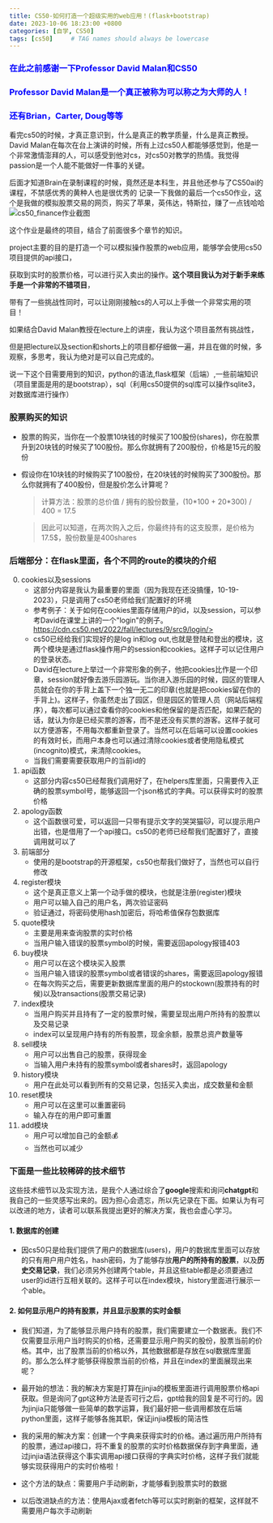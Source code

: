 ```yaml
---
title: CS50-如何打造一个超级实用的web应用！(flask+bootstrap)
date: 2023-10-06 18:23:00 +0800
categories: [自学, CS50]
tags: [cs50]     # TAG names should always be lowercase
---
```

<h3 style="color: blue">在此之前感谢一下Professor David Malan和CS50</h3>
<h3 style="color: blue">Professor David Malan是一个真正被称为可以称之为大师的人！</h3>
<h3 style="color: blue">还有Brian，Carter, Doug等等</h3>
看完cs50的时候，才真正意识到，什么是真正的教学质量，什么是真正教授。David Malan在每次在台上演讲的时候，所有上过cs50人都能够感觉到，他是一个非常激情澎拜的人，可以感受到他对cs，对cs50对教学的热情。我觉得passion是一个人能不能做好一件事的关键。

后面才知道Brain在录制课程的时候，竟然还是本科生，并且他还参与了CS50ai的课程，不禁感优秀的黄种人也是很优秀的
记录一下我做的最后一个cs50作业，这个是我做的模拟股票交易的网页，购买了苹果，英伟达，特斯拉，赚了一点钱哈哈
![cs50_finance作业截图](/images/cs50/cs50_finance_0.png "cs50_finance_0")

这个作业是最终的项目，结合了前面很多个章节的知识。

project主要的目的是打造一个可以模拟操作股票的web应用，能够学会使用cs50项目提供的api接口，

获取到实时的股票价格，可以进行买入卖出的操作。**这个项目我认为对于新手来练手是一个非常的不错项目**，

带有了一些挑战性同时，可以让刚刚接触cs的人可以上手做一个非常实用的项目！

如果结合David Malan教授在lecture上的讲座，我认为这个项目虽然有挑战性，

但是把lecture以及section和shorts上的项目都仔细做一遍，并且在做的时候，多观察，多思考，我认为绝对是可以自己完成的。


说一下这个目需要用到的知识，python的语法,flask框架（后端）,一些前端知识（项目里面是用的是bootstrap），sql（利用cs50提供的sql库可以操作sqlite3，对数据库进行操作）

### 股票购买的知识
* 股票的购买，当你在一个股票10块钱的时候买了100股份(shares)，你在股票升到20块钱的时候买了100股份。那么你就拥有了200股份，价格是15元的股份
* 假设你在10块钱的时候购买了100股份，在20块钱的时候购买了300股份。那么你就拥有了400股份，但是股价怎么计算呢？
  > 计算方法：股票的总价值 / 拥有的股份数量，(10\*100 + 20\*300) / 400 = 17.5
  
  > 因此可以知道，在两次购入之后，你最终持有的这支股票，是价格为17.5$，股份数量是400shares 

### 后端部分：在flask里面，各个不同的route的模块的介绍
0. cookies以及sessions
   * 这部分内容是我认为最重要的里面（因为我现在还没搞懂，10-19-2023），只是调用了cs50老师给我们配置好的环境
   * 参考例子：关于如何在cookies里面存储用户的id，以及session，可以参考David在课堂上讲的一个"login"的例子。https://cdn.cs50.net/2022/fall/lectures/9/src9/login/>
   * cs50已经给我们实现好的是log in和log out,也就是登陆和登出的模块，这两个模块是通过flask操作用户的session和cookies。这样子可以记住用户的登录状态。
   *  David在lecture上举过一个非常形象的例子，他把cookies比作是一个印章，session就好像去游乐园游玩。当你进入游乐园的时候，园区的管理人员就会在你的手背上盖下一个独一无二的印章(也就是把cookies留在你的手背上)。这样子，你虽然走出了园区，但是园区的管理人员（网站后端程序），每次都可以通过查看你的cookies和他保留的是否匹配，如果匹配的话，就认为你是已经买票的游客，而不是还没有买票的游客。这样子就可以方便游客，不用每次都重新登录了。当然可以在后端可以设置cookies的有效时长，而用户本身也可以通过清除cookies或者使用隐私模式(incognito)模式，来清除cookies。 
   * 当我们需要需要获取用户的当前id的
1. api函数
   * 这部分内容cs50已经帮我们调用好了，在helpers库里面，只需要传入正确的股票symbol号，能够返回一个json格式的字典。可以获得实时的股票价格
2. apology函数
   * 这个函数很可爱，可以返回一只带有提示文字的哭哭猫🐱，可以提示用户出错，也是借用了一个api接口。cs50的老师已经帮我们配置好了，直接调用就可以了
3. 前端部分
   * 使用的是bootstrap的开源框架，cs50也帮我们做好了，当然也可以自行修改
4. register模块
   * 这个是真正意义上第一个动手做的模块，也就是注册(register)模块
   * 用户可以输入自己的用户名，两次验证密码
   * 验证通过，将密码使用hash加密后，将哈希值保存包数据库
5. quote模块
   * 主要是用来查询股票的实时价格
   * 当用户输入错误的股票symbol的时候，需要返回apology报错403
6. buy模块
   * 用户可以在这个模块买入股票
   * 当用户输入错误的股票symbol或者错误的shares，需要返回apology报错
   * 在每次购买之后，需要更新数据库里面的用户的stockown(股票持有的时候)以及transactions(股票交易记录)
7. index模块
   * 当用户购买并且持有了一定的股票时候，需要呈现出用户所持有的股票以及交易记录
   * index可以呈现用户持有的所有股票，现金余额，股票总资产数量等
8. sell模块
   * 用户可以出售自己的股票，获得现金
   * 当输入用户未持有的股票symbol或者shares时，返回apology
9. history模块
    * 用户在此处可以看到所有的交易记录，包括买入卖出，成交数量和金额
10. reset模块
    * 用户可以在这里可以重置密码
    * 输入存在的用户即可重置
11. add模块
    * 用户可以增加自己的金额💰
    * 当然也可以减少

### 下面是一些比较稀碎的技术细节

这些技术细节以及实现方法，是我个人通过综合了**google**搜索和询问**chatgpt**和我自己的一些灵感写出来的。因为担心会遗忘，所以先记录在下面。如果认为有可以改进的地方，读者可以联系我提出更好的解决方案，我也会虚心学习。

#### 1. 数据库的创建
* 因cs50只是给我们提供了用户的数据库(users)，用户的数据库里面可以存放的只有用户用户姓名，hash密码，为了能够存放**用户的所持有的股票**，以及**历史交易记录**，我们必须另外创建两个table，并且这些table都是必须要通过user的id进行互相关联的。这样子可以在index模块，history里面进行展示一个able。

#### 2. 如何显示用户的持有股票，并且显示股票的实时金额
* 我们知道，为了能够显示用户持有的股票，我们需要建立一个数据表。我们不仅需要显示用户当时购买的价格，还需要显示用户购买的股份，股票当前的价格。其中，出了股票当前的价格以外，其他数据都是存放在sql数据库里面的。那么怎么样才能够获得股票当前的价格，并且在index的里面展现出来呢？
* 最开始的想法：我的解决方案是打算在jinjia的模板里面进行调用股票价格api获取。但是询问了gpt这种方法是否可行之后，gpt给我的回复是不可行的。因为jinjia只能够做一些简单的数学运算，我们最好把一些调用都放在后端python里面，这样子能够各施其职，保证jinjia模板的简洁性

* 我的采用的解决方案：创建一个字典来获得实时的价格。通过遍历用户所持有的股票，通过api接口，将不重复的股票的实时价格数据保存到字典里面，通过jinjia语法获得这个事实调用api接口获得的字典实时价格，这样子我们就能够实现获得用户的实时价格啦！
* 这个方法的缺点：需要用户手动刷新，才能够看到股票实时的数据
* 以后改进缺点的方法：使用Ajax或者fetch等可以实时刷新的框架，这样就不需要用户每次手动刷新
